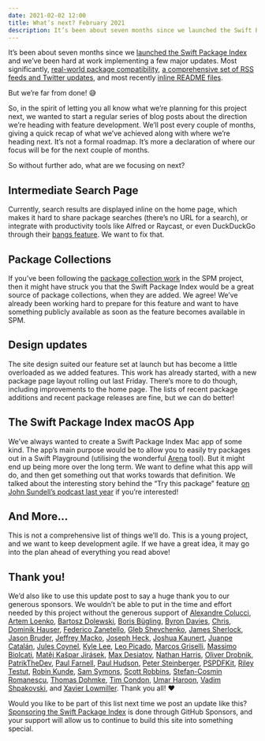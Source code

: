 ```yaml
---
date: 2021-02-02 12:00
title: What’s next? February 2021
description: It’s been about seven months since we launched the Swift Package Index and we’ve been hard at work implementing a few major updates. Are we done? No, we are not!
---
```


It’s been about seven months since we [launched the Swift Package Index](https://iosdevweekly.com/issues/460#start) and we’ve been hard at work implementing a few major updates. Most significantly, [real-world package compatibility](https://blog.swiftpackageindex.com/posts/launching-language-and-platform-package-compatibility), [a comprehensive set of RSS feeds and Twitter updates](https://blog.swiftpackageindex.com/posts/keeping-up-to-date-with-swift-packages), and most recently [inline README files](https://blog.swiftpackageindex.com/posts/inline-readme-files).

But we’re far from done! 😅

So, in the spirit of letting you all know what we’re planning for this project next, we wanted to start a regular series of blog posts about the direction we’re heading with feature development. We’ll post every couple of months, giving a quick recap of what we’ve achieved along with where we’re heading next. It’s not a formal roadmap. It’s more a declaration of where our focus will be for the next couple of months.

So without further ado, what are we focusing on next?

## Intermediate Search Page

Currently, search results are displayed inline on the home page, which makes it hard to share package searches (there’s no URL for a search), or integrate with productivity tools like Alfred or Raycast, or even DuckDuckGo through their [bangs feature](https://duckduckgo.com/bang). We want to fix that.

## Package Collections

If you’ve been following the [package collection work](https://github.com/apple/swift-evolution/blob/main/proposals/0291-package-collections.md) in the SPM project, then it might have struck you that the Swift Package Index would be a great source of package collections, when they are added. We agree! We’ve already been working hard to prepare for this feature and want to have something publicly available as soon as the feature becomes available in SPM.

## Design updates

The site design suited our feature set at launch but has become a little overloaded as we added features. This work has already started, with a new package page layout rolling out last Friday. There’s more to do though, including improvements to the home page. The lists of recent package additions and recent package releases are fine, but we can do better!

## The Swift Package Index macOS App

We’ve always wanted to create a Swift Package Index Mac app of some kind. The app’s main purpose would be to allow you to easily try packages out in a Swift Playground (utilising the wonderful [Arena](https://swiftpackageindex.com/finestructure/Arena) tool). But it might end up being more over the long term. We want to define what this app will do, and then get something out that works towards that definition. We talked about the interesting story behind the “Try this package” feature [on John Sundell’s podcast last year](https://www.swiftbysundell.com/podcast/75/) if you’re interested! 

## And More…

This is not a comprehensive list of things we’ll do. This is a young project, and we want to keep development agile. If we have a great idea, it may go into the plan ahead of everything you read above!

## Thank you!

We’d also like to use this update post to say a huge thank you to our generous sponsors. We wouldn’t be able to put in the time and effort needed by this project without the generous support of [Alexandre Colucci](https://github.com/Timac), [Artem Loenko](https://github.com/dive), [Bartosz Dolewski](https://github.com/bdolewski), [Boris Bügling](https://github.com/neonichu), [Byron Davies](https://github.com/welsh11), [Chris](https://github.com/csjones), [Dominik Hauser](https://github.com/dasdom), [Federico Zanetello](https://github.com/zntfdr), [Gleb Shevchenko](https://github.com/shgew), [James Sherlock](https://github.com/Sherlouk), [Jason Bruder](https://github.com/jabruder), [Jeffrey Macko](https://github.com/mackoj), [Joseph Heck](https://github.com/heckj), [Joshua Kaunert](https://github.com/jkaunert), [Juanpe Catalán](https://github.com/Juanpe), [Jules Coynel](https://github.com/jcoynel), [Kyle Lee](https://github.com/Kilo-Loco), [Leo Picado](https://github.com/leopic), [Marcos Griselli](https://github.com/marcosgriselli), [Massimo Biolcati](https://github.com/massimobio), [Matěj Kašpar Jirásek](https://github.com/mkj-is), [Max Desiatov](https://github.com/MaxDesiatov), [Nathan Harris](https://github.com/Mordil), [Oliver Drobnik](https://github.com/odrobnik), [PatrikTheDev](https://github.com/Patrik-svobodik), [Paul Farnell](https://github.com/paulfarnell), [Paul Hudson](https://github.com/twostraws), [Peter Steinberger](https://github.com/steipete), [PSPDFKit](https://github.com/PSPDFKit), [Riley Testut](https://github.com/rileytestut), [Robin Kunde](https://github.com/robinkunde), [Sam Symons](https://github.com/samsymons), [Scott Robbins](https://github.com/ScottRobbins), [Stefan-Cosmin Romanescu](https://github.com/StefanCosminR), [Thomas Dohmke](https://github.com/ashtom), [Tim Condon](https://github.com/0xTim), [Umar Haroon](https://github.com/Umar-M-Haroon), [Vadim Shpakovski](https://github.com/shpakovski), and [Xavier Lowmiller](https://github.com/xavierLowmiller). Thank you all! ❤️

Would you like to be part of this list next time we post an update like this? [Sponsoring the Swift Package Index](https://github.com/sponsors/SwiftPackageIndex) is done through GitHub Sponsors, and your support will allow us to continue to build this site into something special.


